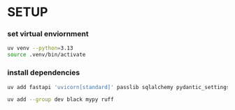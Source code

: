# SETUP

### set virtual enviornment

```zsh
uv venv --python=3.13
source .venv/bin/activate
```
### install dependencies

```zsh
uv add fastapi 'uvicorn[standard]' passlib sqlalchemy pydantic_settings pydantic jwt asyncpg 'pydantic[email]' PyJWT
```

```zsh
uv add --group dev black mypy ruff
```